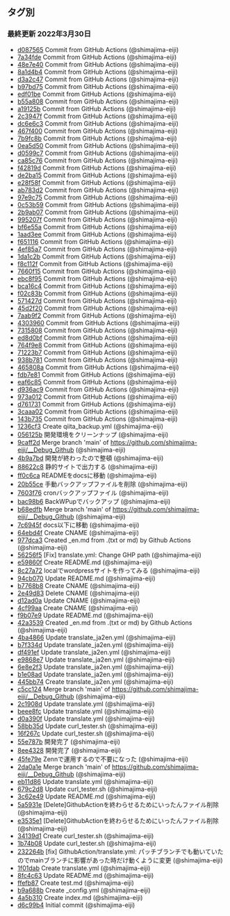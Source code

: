 ## タグ別

### 最終更新 2022年3月30日
- [d087565](https://github.com/shimajima-eiji/__Backup_Qiita/commit/d0875657335e473cd05c6f72639d855f40e72f9e) Commit from GitHub Actions (@shimajima-eiji)
- [7a34fde](https://github.com/shimajima-eiji/__Backup_Qiita/commit/7a34fde361e0a5ef8e7f689b26127b25f5d0772d) Commit from GitHub Actions (@shimajima-eiji)
- [48e7e40](https://github.com/shimajima-eiji/__Backup_Qiita/commit/48e7e40b909a31f19c6313ee025c07661f86128f) Commit from GitHub Actions (@shimajima-eiji)
- [8a1d4b4](https://github.com/shimajima-eiji/__Backup_Qiita/commit/8a1d4b4fd39d14fdcc76220a3256aab90bc6b224) Commit from GitHub Actions (@shimajima-eiji)
- [d3a2c47](https://github.com/shimajima-eiji/__Backup_Qiita/commit/d3a2c47d574bfbbf83a19da541ce4ffb616b60d8) Commit from GitHub Actions (@shimajima-eiji)
- [b97bd75](https://github.com/shimajima-eiji/__Backup_Qiita/commit/b97bd7527021d336122b0f8cb44f2baf120267a2) Commit from GitHub Actions (@shimajima-eiji)
- [edf01be](https://github.com/shimajima-eiji/__Backup_Qiita/commit/edf01bef1f164306fff35585d402b74a36c38203) Commit from GitHub Actions (@shimajima-eiji)
- [b55a808](https://github.com/shimajima-eiji/__Backup_Qiita/commit/b55a80812a612888927c813567e454d494c851a2) Commit from GitHub Actions (@shimajima-eiji)
- [a19125b](https://github.com/shimajima-eiji/__Backup_Qiita/commit/a19125b450674835ec5993ac319cd5c199ff6e5b) Commit from GitHub Actions (@shimajima-eiji)
- [2c3947f](https://github.com/shimajima-eiji/__Backup_Qiita/commit/2c3947ff5e2ab18df578e388c1f0e347ba79f691) Commit from GitHub Actions (@shimajima-eiji)
- [dc6e6c3](https://github.com/shimajima-eiji/__Backup_Qiita/commit/dc6e6c3126dc70580b6accf21029f4792dd227d4) Commit from GitHub Actions (@shimajima-eiji)
- [467f400](https://github.com/shimajima-eiji/__Backup_Qiita/commit/467f4000c0d4f7acc77fbed53b14fd5c870f4d15) Commit from GitHub Actions (@shimajima-eiji)
- [7b9fc8b](https://github.com/shimajima-eiji/__Backup_Qiita/commit/7b9fc8bfb401581ba0c54f501085658127c9f612) Commit from GitHub Actions (@shimajima-eiji)
- [0ea5d50](https://github.com/shimajima-eiji/__Backup_Qiita/commit/0ea5d502e0683141a579cd539bed027dedef039c) Commit from GitHub Actions (@shimajima-eiji)
- [d0599c7](https://github.com/shimajima-eiji/__Backup_Qiita/commit/d0599c7388941da8346d857665da5d11ef974ffa) Commit from GitHub Actions (@shimajima-eiji)
- [ca85c76](https://github.com/shimajima-eiji/__Backup_Qiita/commit/ca85c7682b3db48b15799d910fad4ac10aebcb67) Commit from GitHub Actions (@shimajima-eiji)
- [f42819d](https://github.com/shimajima-eiji/__Backup_Qiita/commit/f42819d4f88eb9cb587d5e966e31172b9e419ad1) Commit from GitHub Actions (@shimajima-eiji)
- [de2ba15](https://github.com/shimajima-eiji/__Backup_Qiita/commit/de2ba15fc7311ded95816ff2db1e396aaea68369) Commit from GitHub Actions (@shimajima-eiji)
- [e28f58f](https://github.com/shimajima-eiji/__Backup_Qiita/commit/e28f58f47922d433bb5a4cade7dbd5e7d4ef90c8) Commit from GitHub Actions (@shimajima-eiji)
- [ab783d2](https://github.com/shimajima-eiji/__Backup_Qiita/commit/ab783d27c6e7d2e7a8f83f5ff6f6b3e879b6b33a) Commit from GitHub Actions (@shimajima-eiji)
- [97e9c75](https://github.com/shimajima-eiji/__Backup_Qiita/commit/97e9c755c696dc37d249a3935c6983b0b5315d21) Commit from GitHub Actions (@shimajima-eiji)
- [0c53b59](https://github.com/shimajima-eiji/__Backup_Qiita/commit/0c53b5962f326aeb06aa747e687fc38855329f6b) Commit from GitHub Actions (@shimajima-eiji)
- [2b9ab07](https://github.com/shimajima-eiji/__Backup_Qiita/commit/2b9ab07846ebdb3222de94ae0c3a6f0d980dc1ec) Commit from GitHub Actions (@shimajima-eiji)
- [995207f](https://github.com/shimajima-eiji/__Backup_Qiita/commit/995207f84b4c98e26bd9ef07e02412e3c5d62cef) Commit from GitHub Actions (@shimajima-eiji)
- [bf6e55a](https://github.com/shimajima-eiji/__Backup_Qiita/commit/bf6e55a20ee2935ae9c83febf7bb14d2e52f6d1c) Commit from GitHub Actions (@shimajima-eiji)
- [1aad3ee](https://github.com/shimajima-eiji/__Backup_Qiita/commit/1aad3eed3db47ce98a9562320a01e4ed38911ef6) Commit from GitHub Actions (@shimajima-eiji)
- [f651116](https://github.com/shimajima-eiji/__Backup_Qiita/commit/f651116e1bdc7cae62b26e340dd91d24d04ebb83) Commit from GitHub Actions (@shimajima-eiji)
- [4ef85a7](https://github.com/shimajima-eiji/__Backup_Qiita/commit/4ef85a7d2939b9d0b13d8d9bac924593e2d8d43b) Commit from GitHub Actions (@shimajima-eiji)
- [1da1c2b](https://github.com/shimajima-eiji/__Backup_Qiita/commit/1da1c2b543a05cf7ad1468107592463d96c8f8b4) Commit from GitHub Actions (@shimajima-eiji)
- [f8c112f](https://github.com/shimajima-eiji/__Backup_Qiita/commit/f8c112f28bfed0ca42af528683630c7e75418def) Commit from GitHub Actions (@shimajima-eiji)
- [7660f15](https://github.com/shimajima-eiji/__Backup_Qiita/commit/7660f150ffa445117df49f94b40e2c323832d4f8) Commit from GitHub Actions (@shimajima-eiji)
- [ebc8f95](https://github.com/shimajima-eiji/__Backup_Qiita/commit/ebc8f95bb3bb8e937edac3a116f82194fd61c45a) Commit from GitHub Actions (@shimajima-eiji)
- [bca16c4](https://github.com/shimajima-eiji/__Backup_Qiita/commit/bca16c46916d7d4fcc4954376996ac161f9c740b) Commit from GitHub Actions (@shimajima-eiji)
- [f02c83b](https://github.com/shimajima-eiji/__Backup_Qiita/commit/f02c83b24573e7fe7740c2653a50124dba32f75a) Commit from GitHub Actions (@shimajima-eiji)
- [571427d](https://github.com/shimajima-eiji/__Backup_Qiita/commit/571427d7c232908ed7d632b6f4606db5334182e8) Commit from GitHub Actions (@shimajima-eiji)
- [45d2f20](https://github.com/shimajima-eiji/__Backup_Qiita/commit/45d2f2007c148848516b8234218a276d4873f87a) Commit from GitHub Actions (@shimajima-eiji)
- [7aab9f2](https://github.com/shimajima-eiji/__Backup_Qiita/commit/7aab9f2faa63d04077c482b55082521949f07d34) Commit from GitHub Actions (@shimajima-eiji)
- [4303960](https://github.com/shimajima-eiji/__Backup_Qiita/commit/4303960a94ece8aa7433159bbb20b026e9cb36df) Commit from GitHub Actions (@shimajima-eiji)
- [7315808](https://github.com/shimajima-eiji/__Backup_Qiita/commit/7315808ee1d81af7775ffc99cb1954db8a94cf2e) Commit from GitHub Actions (@shimajima-eiji)
- [ed8d0bf](https://github.com/shimajima-eiji/__Backup_Qiita/commit/ed8d0bfc0266990974b101b68b27d821f8832e51) Commit from GitHub Actions (@shimajima-eiji)
- [764f9e8](https://github.com/shimajima-eiji/__Backup_Qiita/commit/764f9e8ae45d53ee81a9e6bd5ca9db301aa9272f) Commit from GitHub Actions (@shimajima-eiji)
- [71223b7](https://github.com/shimajima-eiji/__Backup_Qiita/commit/71223b7f68957f07c5fb090ebc436a731e3f310f) Commit from GitHub Actions (@shimajima-eiji)
- [938b781](https://github.com/shimajima-eiji/__Backup_Qiita/commit/938b781ea3ed2fd457717ef46cf47ad8224d6a7c) Commit from GitHub Actions (@shimajima-eiji)
- [465808a](https://github.com/shimajima-eiji/__Backup_Qiita/commit/465808aab9f9f8507a89572c60f051fbe00fadcf) Commit from GitHub Actions (@shimajima-eiji)
- [fdb7e81](https://github.com/shimajima-eiji/__Backup_Qiita/commit/fdb7e8102debba7b735cca15130b81ddf2c16f0a) Commit from GitHub Actions (@shimajima-eiji)
- [eaf6c85](https://github.com/shimajima-eiji/__Backup_Qiita/commit/eaf6c8541fcd442d14d5df470715b6004b1438d8) Commit from GitHub Actions (@shimajima-eiji)
- [d936ac9](https://github.com/shimajima-eiji/__Backup_Qiita/commit/d936ac99e44ac9977b9213b0e0c40d67ccafb592) Commit from GitHub Actions (@shimajima-eiji)
- [973a012](https://github.com/shimajima-eiji/__Backup_Qiita/commit/973a0125428839a72701cac0028a8709b5528b00) Commit from GitHub Actions (@shimajima-eiji)
- [d761731](https://github.com/shimajima-eiji/__Backup_Qiita/commit/d761731004d66ca8fc14af86600a7c4a40193d35) Commit from GitHub Actions (@shimajima-eiji)
- [3caaa02](https://github.com/shimajima-eiji/__Backup_Qiita/commit/3caaa023382fc6cacade1b5dd09d3abd201f6503) Commit from GitHub Actions (@shimajima-eiji)
- [143b735](https://github.com/shimajima-eiji/__Backup_Qiita/commit/143b7352677cc2857a8b68392773564ae04997ba) Commit from GitHub Actions (@shimajima-eiji)
- [1236cf3](https://github.com/shimajima-eiji/__Backup_Qiita/commit/1236cf3478cdd143e553c59a0013b2a709985548) Create qiita_backup.yml (@shimajima-eiji)
- [056125b](https://github.com/shimajima-eiji/__Backup_Qiita/commit/056125b6487becd6a33433073812f947c5c08594) 開発環境をクリーンナップ (@shimajima-eiji)
- [9caff2d](https://github.com/shimajima-eiji/__Backup_Qiita/commit/9caff2d7b93b06dbe1fe6f0ae7a5b1a0c8f83b89) Merge branch 'main' of https://github.com/shimajima-eiji/__Debug_Github (@shimajima-eiji)
- [4b9a7bd](https://github.com/shimajima-eiji/__Backup_Qiita/commit/4b9a7bd2adabf327e035710dac86019ab07dd8b8) 開発が終わったので整頓 (@shimajima-eiji)
- [88622c8](https://github.com/shimajima-eiji/__Backup_Qiita/commit/88622c83eb3f09e3de2e1dc1ff6bb3f4895528f3) 静的サイトで出力する (@shimajima-eiji)
- [ff0c6ca](https://github.com/shimajima-eiji/__Backup_Qiita/commit/ff0c6caac644d0d181acceceb06e2970e0bdf2e9) READMEをdocsに移動 (@shimajima-eiji)
- [20b55ce](https://github.com/shimajima-eiji/__Backup_Qiita/commit/20b55ceb75b8c63aeb21e13009fc1a181113375e) 手動バックアップファイルを削除 (@shimajima-eiji)
- [7603f76](https://github.com/shimajima-eiji/__Backup_Qiita/commit/7603f76aa8681242a62522512b74525a2b1b58a8) cronバックアップファイル (@shimajima-eiji)
- [bac98b6](https://github.com/shimajima-eiji/__Backup_Qiita/commit/bac98b6549dfb7f4d177d16389a68fabd852c2c6) BackWPupでバックアップ (@shimajima-eiji)
- [b68edfb](https://github.com/shimajima-eiji/__Backup_Qiita/commit/b68edfb7c032b5d28ae2b2714ecbd086d9da9348) Merge branch 'main' of https://github.com/shimajima-eiji/__Debug_Github (@shimajima-eiji)
- [7c6945f](https://github.com/shimajima-eiji/__Backup_Qiita/commit/7c6945fcdfd0f04eb3701ff1d30637d9e03d5276) docs以下に移動 (@shimajima-eiji)
- [64ebd4f](https://github.com/shimajima-eiji/__Backup_Qiita/commit/64ebd4f76d4b3aeae2775ea0dbc37360dd8dea0b) Create CNAME (@shimajima-eiji)
- [977dca3](https://github.com/shimajima-eiji/__Backup_Qiita/commit/977dca36850444ec7a5f6a7ecfcbe294c78dd12f) Created _en.md from .(txt or md) by Github Actions (@shimajima-eiji)
- [56256f5](https://github.com/shimajima-eiji/__Backup_Qiita/commit/56256f525db5406b55a6b78d70f57221df07a60c) [Fix] translate.yml: Change GHP path (@shimajima-eiji)
- [e59860f](https://github.com/shimajima-eiji/__Backup_Qiita/commit/e59860f2559a9a5990f6a38a9acbfa8a792702ed) Create README.md (@shimajima-eiji)
- [8c27a72](https://github.com/shimajima-eiji/__Backup_Qiita/commit/8c27a72fa06c2269ba90cf5684883382c30d4b7e) localでwordpressサイトを作ってみる (@shimajima-eiji)
- [94cb070](https://github.com/shimajima-eiji/__Backup_Qiita/commit/94cb07017455cf4777321d7b18aaae646310718b) Update README.md (@shimajima-eiji)
- [b7768b8](https://github.com/shimajima-eiji/__Backup_Qiita/commit/b7768b8c457c7b297d7229a1143566acc7fedeae) Create CNAME (@shimajima-eiji)
- [2e49d83](https://github.com/shimajima-eiji/__Backup_Qiita/commit/2e49d836b17bc56fcecf5f2de30e065eee4e2075) Delete CNAME (@shimajima-eiji)
- [d12ad0a](https://github.com/shimajima-eiji/__Backup_Qiita/commit/d12ad0a5b9fd9bd0b40dbe551da288e6da21a2c4) Update CNAME (@shimajima-eiji)
- [4cf99aa](https://github.com/shimajima-eiji/__Backup_Qiita/commit/4cf99aa848fba744d1fe30234fa4ee051ccde7d9) Create CNAME (@shimajima-eiji)
- [f9b07e9](https://github.com/shimajima-eiji/__Backup_Qiita/commit/f9b07e95dc8ba9612eed9a23bda291508e2ebec3) Update README.md (@shimajima-eiji)
- [42a3539](https://github.com/shimajima-eiji/__Backup_Qiita/commit/42a35398013493bde8eb85243a536c88bfe519a9) Created _en.md from .(txt or md) by Github Actions (@shimajima-eiji)
- [4ba4866](https://github.com/shimajima-eiji/__Backup_Qiita/commit/4ba48663a7a73f8e8a1a5016e02139b9868ef8a8) Update translate_ja2en.yml (@shimajima-eiji)
- [b7f334d](https://github.com/shimajima-eiji/__Backup_Qiita/commit/b7f334d252f86331328957ee3500022c14348a0d) Update translate_ja2en.yml (@shimajima-eiji)
- [df491ef](https://github.com/shimajima-eiji/__Backup_Qiita/commit/df491ef5ac1841b2b2fe5e7c8eb8e655ddf59d43) Update translate_ja2en.yml (@shimajima-eiji)
- [e9868e7](https://github.com/shimajima-eiji/__Backup_Qiita/commit/e9868e73635a61a1bc414f61667955725700a072) Update translate_ja2en.yml (@shimajima-eiji)
- [6e8e2f3](https://github.com/shimajima-eiji/__Backup_Qiita/commit/6e8e2f33a9714c37f4204702a033c1f1e36f56b8) Update translate_ja2en.yml (@shimajima-eiji)
- [b1e08ad](https://github.com/shimajima-eiji/__Backup_Qiita/commit/b1e08ade91d2c65f4fbf13c64f5d74e05a457d09) Update translate_ja2en.yml (@shimajima-eiji)
- [445bb74](https://github.com/shimajima-eiji/__Backup_Qiita/commit/445bb74d369a933fef49d20bab63c42d897db70a) Create translate_ja2en.yml (@shimajima-eiji)
- [c5cc124](https://github.com/shimajima-eiji/__Backup_Qiita/commit/c5cc124fdc92c67347ac3b79892a03707dd835d2) Merge branch 'main' of https://github.com/shimajima-eiji/__Debug_Github (@shimajima-eiji)
- [2c1908d](https://github.com/shimajima-eiji/__Backup_Qiita/commit/2c1908db5501d976339f6c977085198f8ffb55fa) Update translate.yml (@shimajima-eiji)
- [beee8fc](https://github.com/shimajima-eiji/__Backup_Qiita/commit/beee8fca643d53557fb6e61eb0c60556462ebbda) Update translate.yml (@shimajima-eiji)
- [d0a390f](https://github.com/shimajima-eiji/__Backup_Qiita/commit/d0a390f2fdb1b7b723d64b653c8c4872ba2a41aa) Update translate.yml (@shimajima-eiji)
- [58bb35d](https://github.com/shimajima-eiji/__Backup_Qiita/commit/58bb35dfcbad41e2656988e815189cf2b3bbdd6c) Update curl_tester.sh (@shimajima-eiji)
- [16f267c](https://github.com/shimajima-eiji/__Backup_Qiita/commit/16f267c4a6ad55fde65b753ae5a38600a00ff8dc) Update curl_tester.sh (@shimajima-eiji)
- [55e787b](https://github.com/shimajima-eiji/__Backup_Qiita/commit/55e787bf5ebfdcf15c28646f4adb1d99458f73e8) 開発完了 (@shimajima-eiji)
- [8ee4328](https://github.com/shimajima-eiji/__Backup_Qiita/commit/8ee43289428b31d5f6e8688024fc9e8170c1c601) 開発完了 (@shimajima-eiji)
- [45fe79e](https://github.com/shimajima-eiji/__Backup_Qiita/commit/45fe79e2c9eddedb158e039ed761778662e5581f) Zennで運用するので不要になった (@shimajima-eiji)
- [2da0a1e](https://github.com/shimajima-eiji/__Backup_Qiita/commit/2da0a1e3277cc1901028b8a694f364fa9abffb5d) Merge branch 'main' of https://github.com/shimajima-eiji/__Debug_Github (@shimajima-eiji)
- [eb11d86](https://github.com/shimajima-eiji/__Backup_Qiita/commit/eb11d866b53cd7393cdc908f2cd2dce5317c1335) Update translate.yml (@shimajima-eiji)
- [679c2d8](https://github.com/shimajima-eiji/__Backup_Qiita/commit/679c2d8c674be1c4e0b8f919ff0e6115cd0155b6) Update curl_tester.sh (@shimajima-eiji)
- [3c62e49](https://github.com/shimajima-eiji/__Backup_Qiita/commit/3c62e49c2bfebf6c0691ffd6ad9c35578fde53e7) Update README.md (@shimajima-eiji)
- [5a5931e](https://github.com/shimajima-eiji/__Backup_Qiita/commit/5a5931e08e0bee106c8f569e386968076eb38f13) [Delete]GithubActionを終わらせるためにいったんファイル削除 (@shimajima-eiji)
- [e3535e1](https://github.com/shimajima-eiji/__Backup_Qiita/commit/e3535e1f3a55c9836964c2e82722d1e355fdfbbb) [Delete]GithubActionを終わらせるためにいったんファイル削除 (@shimajima-eiji)
- [34139d1](https://github.com/shimajima-eiji/__Backup_Qiita/commit/34139d1f0717b4a55eed28ee3df7673c65dc6f75) Create curl_tester.sh (@shimajima-eiji)
- [1b74b08](https://github.com/shimajima-eiji/__Backup_Qiita/commit/1b74b0841d13af31c07ff8652f3ab0da24e25c11) Update curl_tester.sh (@shimajima-eiji)
- [232264b](https://github.com/shimajima-eiji/__Backup_Qiita/commit/232264badd269adaa2d2536709a8e291147ce376) [fix] GithubAction/translate.yml: パッチブランチでも動いていたのでmainブランチに影響があった時だけ動くように変更 (@shimajima-eiji)
- [1f01dab](https://github.com/shimajima-eiji/__Backup_Qiita/commit/1f01dab4047bfcdc97cd37621c29f08e78835d34) Create translate.yml (@shimajima-eiji)
- [8fc4c63](https://github.com/shimajima-eiji/__Backup_Qiita/commit/8fc4c63c6061ca53a77db7f3285502d574c9d6c3) Update README.md (@shimajima-eiji)
- [ffefb87](https://github.com/shimajima-eiji/__Backup_Qiita/commit/ffefb87b1f95f233f9a4f1bca1ae201dbb81974c) Create test.md (@shimajima-eiji)
- [b9a688b](https://github.com/shimajima-eiji/__Backup_Qiita/commit/b9a688b6aa37429c9bd56f4798d059c1a56ac434) Create _config.yml (@shimajima-eiji)
- [4a5b310](https://github.com/shimajima-eiji/__Backup_Qiita/commit/4a5b310e5927bf691c195756e158f238cee34d34) Create index.md (@shimajima-eiji)
- [d6c99b4](https://github.com/shimajima-eiji/__Backup_Qiita/commit/d6c99b4a15ef5025acd2276aa8cceb8c668f51a9) Initial commit (@shimajima-eiji)